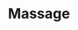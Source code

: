 ---
title: Massage
id: 10
description: ""
image: /img/default.jpg
slug: massage
brandLogo: /img/brand_Default.png
brandUrl: " "
templateKey: category-page

---